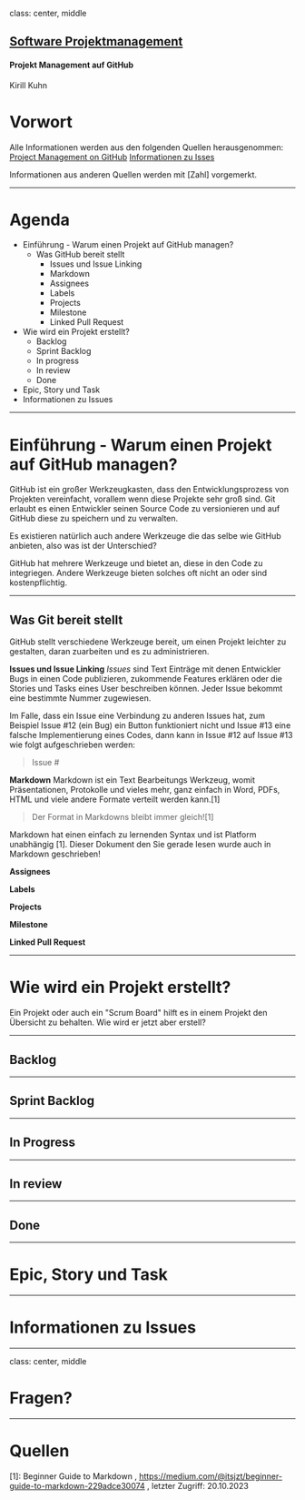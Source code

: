 class: center, middle

## [Software Projektmanagement](index.html)

#### Projekt Management auf GitHub

Kirill Kuhn

# Vorwort
Alle Informationen werden aus den folgenden Quellen herausgenommen:
[Project Management on GitHub](https://www.topcoder.com/thrive/articles/project-management-on-github)
[Informationen zu Isses](https://docs.github.com/de/issues/tracking-your-work-with-issues/about-issues)

Informationen aus anderen Quellen werden mit [Zahl] vorgemerkt.

---
# Agenda
* Einführung - Warum einen Projekt auf GitHub managen?
    * Was GitHub bereit stellt
        * Issues und Issue Linking
        * Markdown
        * Assignees
        * Labels
        * Projects
        * Milestone
        * Linked Pull Request
* Wie wird ein Projekt erstellt?
    * Backlog
    * Sprint Backlog
    * In progress
    * In review
    * Done
* Epic, Story und Task
* Informationen zu Issues

---
# Einführung - Warum einen Projekt auf GitHub managen?
GitHub ist ein großer Werkzeugkasten, dass den Entwicklungsprozess von Projekten vereinfacht, vorallem wenn diese Projekte sehr groß sind. Git erlaubt es einen Entwickler seinen Source Code zu versionieren und auf GitHub diese zu speichern und zu verwalten. 

Es existieren natürlich auch andere Werkzeuge die das selbe wie GitHub anbieten, also was ist der Unterschied?

GitHub hat mehrere Werkzeuge und bietet an, diese in den Code zu integriegen. Andere Werkzeuge bieten solches oft nicht an oder sind kostenpflichtig.

---
## Was Git bereit stellt
GitHub stellt verschiedene Werkzeuge bereit, um einen Projekt leichter zu gestalten, daran zuarbeiten und es zu administrieren.

**Issues und Issue Linking**
_Issues_ sind Text Einträge mit denen Entwickler Bugs in einen Code publizieren, zukommende Features erklären oder die Stories und Tasks eines User beschreiben können.
Jeder Issue bekommt eine bestimmte Nummer zugewiesen.

Im Falle, dass ein Issue eine Verbindung zu anderen Issues hat, zum Beispiel Issue #12 (ein Bug) ein Button funktioniert nicht und Issue #13 eine falsche Implementierung eines Codes, dann kann in Issue #12 auf Issue #13 wie folgt aufgeschrieben werden:

> Issue #
>
>
>

**Markdown**
Markdown ist ein Text Bearbeitungs Werkzeug, womit Präsentationen, Protokolle und vieles mehr, ganz einfach in Word, PDFs, HTML und viele andere Formate verteilt werden kann.[1]

> Der Format in Markdowns bleibt immer gleich![1]

Markdown hat einen einfach zu lernenden Syntax und ist Platform unabhängig [1]. Dieser Dokument den Sie gerade lesen wurde auch in Markdown geschrieben!

**Assignees**

**Labels**

**Projects**

**Milestone**

**Linked Pull Request**

---
# Wie wird ein Projekt erstellt?
Ein Projekt oder auch ein "Scrum Board" hilft es in einem Projekt den Übersicht zu behalten. Wie wird er jetzt aber erstell?

---
## Backlog

---
## Sprint Backlog

---
## In Progress

---
## In review

---
## Done

---
# Epic, Story und Task

---
# Informationen zu Issues

---
class: center, middle

# Fragen?

---
# Quellen

[1]: Beginner Guide to Markdown , https://medium.com/@itsjzt/beginner-guide-to-markdown-229adce30074 , letzter Zugriff: 20.10.2023